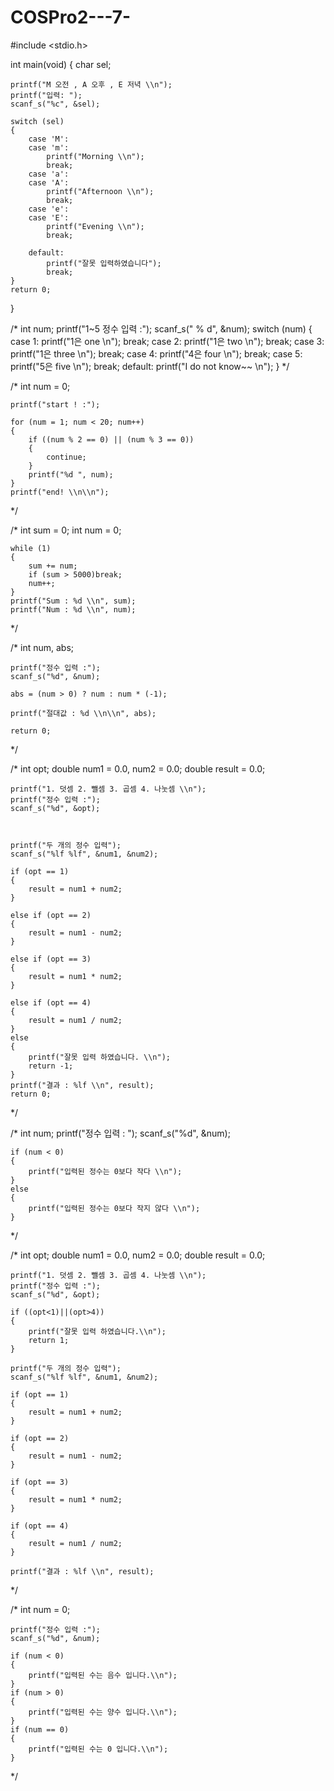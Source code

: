 # COSPro2---7-

#include <stdio.h>

int main(void)
{
	char sel;

	printf("M 오전 , A 오후 , E 저녁 \\n");
	printf("입력: ");
	scanf_s("%c", &sel);

	switch (sel)
	{
		case 'M':
		case 'm':
			printf("Morning \\n");
			break;
		case 'a':
		case 'A':
			printf("Afternoon \\n");
			break;
		case 'e':
		case 'E':
			printf("Evening \\n");
			break;

		default:
			printf("잘못 입력하였습니다");
			break;
	}
	return 0;
}

/*
	int num;
	printf("1~5 정수 입력 :");
	scanf_s(" % d", &num);
	switch (num)
	{
	case 1:
		printf("1은 one \\n");
		break;
	case 2:
		printf("1은 two \\n");
		break;
	case 3:
		printf("1은 three \\n");
		break;
	case 4:
		printf("4은 four \\n");
		break;
	case 5:
		printf("5은 five \\n");
		break;
	default:
		printf("I do not know~~ \\n");
	}
*/

/*
	int num = 0;

	printf("start ! :");

	for (num = 1; num < 20; num++)
	{
		if ((num % 2 == 0) || (num % 3 == 0))
		{
			continue;
		}
		printf("%d ", num);
	}
	printf("end! \\n\\n");

*/

/*
	int sum = 0;
	int num = 0;

	while (1)
	{
		sum += num;
		if (sum > 5000)break;
		num++;
	}
	printf("Sum : %d \\n", sum);
	printf("Num : %d \\n", num);
*/

/*
	int num, abs;

	printf("정수 입력 :");
	scanf_s("%d", &num);

	abs = (num > 0) ? num : num * (-1);

	printf("절대값 : %d \\n\\n", abs);

	return 0;
*/

/*
	int opt;
	double num1 = 0.0, num2 = 0.0;
	double result = 0.0;


	printf("1. 덧셈 2. 뺄셈 3. 곱셈 4. 나눗셈 \\n");
	printf("정수 입력 :");
	scanf_s("%d", &opt);



	printf("두 개의 정수 입력");
	scanf_s("%lf %lf", &num1, &num2);

	if (opt == 1)
	{
		result = num1 + num2;
	}

	else if (opt == 2)
	{
		result = num1 - num2;
	}

	else if (opt == 3)
	{
		result = num1 * num2;
	}

	else if (opt == 4)
	{
		result = num1 / num2;
	}
	else
	{
		printf("잘못 입력 하였습니다. \\n");
		return -1;
	}
	printf("결과 : %lf \\n", result);
	return 0;
*/

/*
	int num;
	printf("정수 입력 : ");
	scanf_s("%d", &num);

	if (num < 0)
	{
		printf("입력된 정수는 0보다 작다 \\n");
	}
	else
	{
		printf("입력된 정수는 0보다 작지 않다 \\n");
	}

*/

/*
	int opt;
	double num1 = 0.0, num2 = 0.0;
	double result = 0.0;


	printf("1. 덧셈 2. 뺄셈 3. 곱셈 4. 나눗셈 \\n");
	printf("정수 입력 :");
	scanf_s("%d", &opt);

	if ((opt<1)||(opt>4))
	{
		printf("잘못 입력 하였습니다.\\n");
		return 1;
	}

	printf("두 개의 정수 입력");
	scanf_s("%lf %lf", &num1, &num2);

	if (opt == 1)
	{
		result = num1 + num2;
	}

	if (opt == 2)
	{
		result = num1 - num2;
	}

	if (opt == 3)
	{
		result = num1 * num2;
	}

	if (opt == 4)
	{
		result = num1 / num2;
	}

	printf("결과 : %lf \\n", result);
*/

/*
	int num = 0;

	printf("정수 입력 :");
	scanf_s("%d", &num);

	if (num < 0)
	{
		printf("입력된 수는 음수 입니다.\\n");
	}
	if (num > 0)
	{
		printf("입력된 수는 양수 입니다.\\n");
	}
	if (num == 0)
	{
		printf("입력된 수는 0 입니다.\\n");
	}
*/
